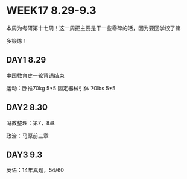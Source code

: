 # WEEK17 8.29-9.3

本周为考研第十七周！这一周把主要是干一些零碎的活，因为要回学校了嘛

多锻炼！

## DAY1 8.29

中国教育史一轮背诵结束

运动：卧推70kg 5\*5 固定器械引体 70lbs 5\*5

## DAY2 8.30

冯教整理：第7，8章

政治：马原前三章

## DAY3 9.3

英语：14年真题，54/60